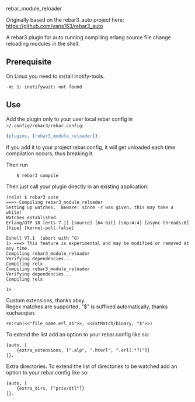 rebar_module_reloader

Originally based on the rebar3_auto project here: https://github.com/vans163/rebar3_auto


A rebar3 plugin for auto running compiling erlang source file change reloading modules in the shell.

Prerequisite
-----
On Linux you need to install inotify-tools.

```
-m: 1: inotifywait: not found
```

Use
---

Add the plugin only to your user local rebar config in `~/.config/rebar3/rebar.config`:

```erlang
{plugins, [rebar3_module_reloader]}.
```

If you add it to your project rebar.config, it will get unloaded each time compilation occurs, thus breaking it.

Then run
```
    $ rebar3 compile
```

Then just call your plugin directly in an existing application:


```
(relx) $ rebar3 auto
===> Compiling rebar3_module_reloader
Setting up watches.  Beware: since -r was given, this may take a while!
Watches established.
Erlang/OTP 18 [erts-7.1] [source] [64-bit] [smp:4:4] [async-threads:0] [hipe] [kernel-poll:false]

Eshell V7.1  (abort with ^G)
1> ===> This feature is experimental and may be modified or removed at any time.
Compiling rebar3_module_reloader
Verifying dependencies...
Compiling relx
Compiling rebar3_module_reloader
Verifying dependencies...
Compiling relx

1>
```

Custom extensions, thanks abxy.  
Regex matches are supported, "$" is suffixed automatically, thanks xuchaoqian.  
```
re:run(<<"file_name.erl_ab">>, <<ExtMatch/binary, "$">>)
```


To extend the list add an option to your rebar.config like so:
```
{auto, [
	{extra_extensions, [".alp", ".hterl", ".erl(.*?)"]}
]}.
```

Extra directories.
To extend the list of directories to be watched add an option to your rebar.config like so:
```
{auto, [
	{extra_dirs, ["priv/dtl"]}
]}.
```
